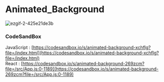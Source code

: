 # Animated_Background

![ezgif-2-425e21de3b](https://github.com/MontaKr/CSS_Practice/assets/115155803/109ed9fd-d2f0-412d-9f0f-23d3c72cfa8e)

### CodeSandBox

JavaScript : [https://codesandbox.io/s/animated-background-xchflg?file=/index.html](https://codesandbox.io/s/animated-background-xchflg?file=/index.html) \
React : [https://codesandbox.io/s/animated-background-269zcm?file=/src/App.js:0-1189](https://codesandbox.io/s/animated-background-269zcm?file=/src/App.js:0-1189)
